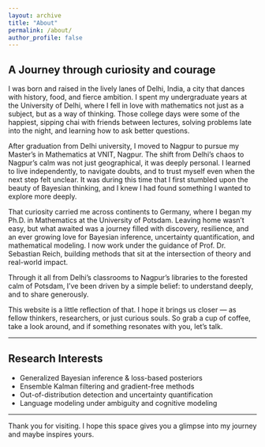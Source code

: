 ```yaml
---
layout: archive
title: "About"
permalink: /about/
author_profile: false
---
```


## A Journey through curiosity and courage

I was born and raised in the lively lanes of Delhi, India, a city that dances with history, food, and fierce ambition. I spent my undergraduate years at the University of Delhi, where I fell in love with mathematics not just as a subject, but as a way of thinking. Those college days were some of the happiest, sipping chai with friends between lectures, solving problems late into the night, and learning how to ask better questions.

After graduation from Delhi university, I moved to Nagpur to pursue my Master’s in Mathematics at VNIT, Nagpur. The shift from Delhi’s chaos to Nagpur’s calm was not just geographical, it was deeply personal. I learned to live independently, to navigate doubts, and to trust myself even when the next step felt unclear. It was during this time that I first stumbled upon the beauty of Bayesian thinking, and I knew I had found something I wanted to explore more deeply.

That curiosity carried me across continents to Germany, where I began my Ph.D. in Mathematics at the University of Potsdam. Leaving home wasn’t easy, but what awaited was a journey filled with discovery, resilience, and an ever growing love for Bayesian inference, uncertainty quantification, and mathematical modeling. I now work under the guidance of Prof. Dr. Sebastian Reich, building methods that sit at the intersection of theory and real-world impact.

Through it all from Delhi’s classrooms to Nagpur’s libraries to the forested calm of Potsdam, I’ve been driven by a simple belief: to understand deeply, and to share generously.

This website is a little reflection of that. I hope it brings us closer — as fellow thinkers, researchers, or just curious souls. So grab a cup of coffee, take a look around, and if something resonates with you, let’s talk.

---

## Research Interests

- Generalized Bayesian inference & loss-based posteriors  
- Ensemble Kalman filtering and gradient-free methods  
- Out-of-distribution detection and uncertainty quantification  
- Language modeling under ambiguity and cognitive modeling

---
Thank you for visiting. I hope this space gives you a glimpse into my journey and maybe inspires yours.
